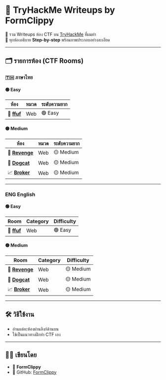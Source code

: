 # 🧠 TryHackMe Writeups by FormClippy

🎯 รวม Writeups ห้อง CTF บน [TryHackMe](https://tryhackme.com) ที่ผมทำ  
📌 ทุกห้องอธิบาย **Step-by-step** พร้อมภาพประกอบอย่างละเอียด  

---

## 🗂️ รายการห้อง (CTF Rooms)

### 🇹🇭 ภาษาไทย  

#### 🟢 Easy
| ห้อง | หมวด | ระดับความยาก |
|------|-------|---------------|
| 🧪 [**ffuf**](./TH/ffuf/README.md) | Web | 🟢 Easy |

#### 🟡 Medium
| ห้อง | หมวด | ระดับความยาก |
|------|-------|---------------|
| 🦆 [**Revenge**](./TH/revenge/README.md) | Web | 🟡 Medium |
| 🐶 [**Dogcat**](./TH/dogcat/README.md) | Web | 🟡 Medium |
| 📈 [**Broker**](./TH/broker/README.md) | Web | 🟡 Medium |

---

### ENG English  

#### 🟢 Easy
| Room | Category | Difficulty |
|------|----------|------------|
| 🧪 [**ffuf**](./ENG/ffuf/README.md) | Web | 🟢 Easy |

#### 🟡 Medium
| Room | Category | Difficulty |
|------|----------|------------|
| 🦆 [**Revenge**](./ENG/revenge/README.md) | Web | 🟡 Medium |
| 🐶 [**Dogcat**](./ENG/dogcat/README.md) | Web | 🟡 Medium |
| 📈 [**Broker**](./ENG/broker/README.md) | Web | 🟡 Medium |

---

## 🛠️ วิธีใช้งาน

- อ่านแต่ละห้องผ่านลิงก์ด้านบน  
- ใช้เป็นแนวทางฝึกทำ CTF เอง  

---

## 🧑‍💻 เขียนโดย

- 👤 **FormClippy**  
- 💬 GitHub: [FormClippy](https://github.com/FormClippy)  
